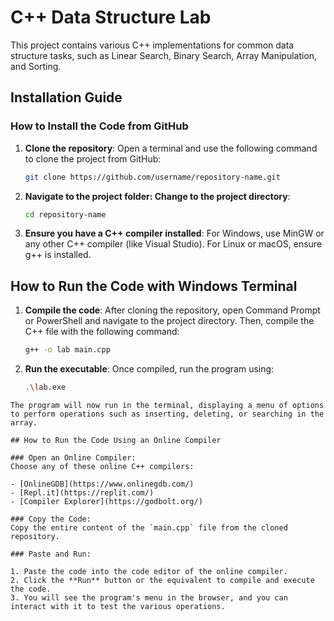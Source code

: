 # C++ Data Structure Lab

This project contains various C++ implementations for common data structure tasks, such as Linear Search, Binary Search, Array Manipulation, and Sorting.

## Installation Guide

### How to Install the Code from GitHub

1. **Clone the repository**:
   Open a terminal and use the following command to clone the project from GitHub:

   ```bash
   git clone https://github.com/username/repository-name.git

2. **Navigate to the project folder: Change to the project directory**:

   ```bash
   cd repository-name

3. **Ensure you have a C++ compiler installed**:
For Windows, use MinGW or any other C++ compiler (like Visual Studio). For Linux or macOS, ensure g++ is installed.


## How to Run the Code with Windows Terminal

1. **Compile the code**:
   After cloning the repository, open Command Prompt or PowerShell and navigate to the project directory. Then, compile the C++ file with the following command:

   ```bash
   g++ -o lab main.cpp

2. **Run the executable**:
  Once compiled, run the program using:


   ```bash
   .\lab.exe
  ```
The program will now run in the terminal, displaying a menu of options to perform operations such as inserting, deleting, or searching in the array.

## How to Run the Code Using an Online Compiler

### Open an Online Compiler:
Choose any of these online C++ compilers:

- [OnlineGDB](https://www.onlinegdb.com/)
- [Repl.it](https://replit.com/)
- [Compiler Explorer](https://godbolt.org/)

### Copy the Code:
Copy the entire content of the `main.cpp` file from the cloned repository.

### Paste and Run:

  1. Paste the code into the code editor of the online compiler.
  2. Click the **Run** button or the equivalent to compile and execute the code.
  3. You will see the program's menu in the browser, and you can interact with it to test the various operations.


   

   
